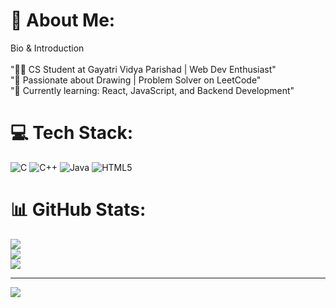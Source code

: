 # 💫 About Me:
Bio & Introduction<br><br>"👨‍💻 CS Student at Gayatri Vidya Parishad | Web Dev Enthusiast"<br>"🎨 Passionate about Drawing | Problem Solver on LeetCode"<br>"📌 Currently learning: React, JavaScript, and Backend Development"


# 💻 Tech Stack:
![C](https://img.shields.io/badge/c-%2300599C.svg?style=for-the-badge&logo=c&logoColor=white) ![C++](https://img.shields.io/badge/c++-%2300599C.svg?style=for-the-badge&logo=c%2B%2B&logoColor=white) ![Java](https://img.shields.io/badge/java-%23ED8B00.svg?style=for-the-badge&logo=openjdk&logoColor=white) ![HTML5](https://img.shields.io/badge/html5-%23E34F26.svg?style=for-the-badge&logo=html5&logoColor=white)
# 📊 GitHub Stats:
![](https://github-readme-stats.vercel.app/api?username=harsha007009&theme=dark&hide_border=false&include_all_commits=false&count_private=false)<br/>
![](https://github-readme-streak-stats.herokuapp.com/?user=harsha007009&theme=dark&hide_border=false)<br/>
![](https://github-readme-stats.vercel.app/api/top-langs/?username=harsha007009&theme=dark&hide_border=false&include_all_commits=false&count_private=false&layout=compact)

---
[![](https://visitcount.itsvg.in/api?id=harsha007009&icon=0&color=0)](https://visitcount.itsvg.in)

<!-- Proudly created with GPRM ( https://gprm.itsvg.in ) -->
